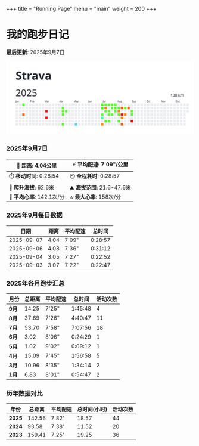 +++
title = "Running Page"
menu = "main"
weight = 200
+++

# 我的跑步日记

**最后更新**: 2025年9月7日

![2025 Running Summary](https://raw.githubusercontent.com/A11Might/GitHubPoster/refs/heads/main/OUT_FOLDER/strava.svg)

### 2025年9月7日

| 📏 **距离**: 4.04公里 | ⚡ **平均配速**: 7'09"/公里 |
|---|---|
| ⏱️ **移动时间**: 0:28:54 | ⏲️ **全程耗时**: 0:28:57 |
| 👟 **爬升海拔**: 62.6米 | ⛰️ **海拔范围**: 21.6-47.6米 |
| 💓 **平均心率**: 142.1次/分 | 🔝 **最大心率**: 158次/分 |

### 2025年9月每日数据

| 日期 | 距离 | 平均配速 | 总时间 |
|---|---|---|---|
| 2025-09-07 | 4.04 | 7'09" | 0:28:57 |
| 2025-09-06 | 4.08 | 7'36" | 0:31:12 |
| 2025-09-04 | 3.05 | 7'27" | 0:22:52 |
| 2025-09-03 | 3.07 | 7'22" | 0:22:47 |

### 2025年各月跑步汇总

| 月份 | 总距离 | 平均配速 | 总时间 | 活动次数 |
|---|---|---|---|---|
| **9月** | 14.25 | 7'25" | 1:45:48 | 4 |
| **8月** | 37.69 | 7'26" | 4:40:47 | 11 |
| **7月** | 53.70 | 7'58" | 7:07:56 | 18 |
| **6月** | 3.02 | 8'06" | 0:24:29 | 1 |
| **5月** | 1.02 | 9'02" | 0:09:12 | 1 |
| **4月** | 15.09 | 7'45" | 1:56:58 | 5 |
| **3月** | 10.96 | 8'35" | 1:34:14 | 2 |
| **1月** | 6.83 | 8'01" | 0:54:47 | 2 |

### 历年数据对比

| 年份 | 总距离 | 平均配速 | 总时间(小时) | 活动次数 |
|---|---|---|---|---|
| **2025** | 142.56 | 7.82' | 18.57 | 44 |
| **2024** | 93.58 | 7.38' | 11.52 | 20 |
| **2023** | 159.41 | 7.25' | 19.25 | 36 |
